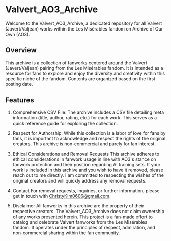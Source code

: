 # Valvert_AO3_Archive
Welcome to the Valvert_AO3_Archive, a dedicated repository for all Valvert (Javert/Valjean) works within the Les Misérables fandom on Archive of Our Own (AO3).

## Overview
This archive is a collection of fanworks centered around the Valvert (Javert/Valjean) pairing from the Les Misérables fandom. It is intended as a resource for fans to explore and enjoy the diversity and creativity within this specific niche of the fandom. Contents are organized based on the first posting date.

## Features
1. Comprehensive CSV File: The archive includes a CSV file detailing meta information (title, author, rating, etc.) for each work. This serves as a quick reference guide for exploring the collection.

2. Respect for Authorship: While this collection is a labor of love for fans by fans, it is important to acknowledge and respect the rights of the original creators. This archive is non-commercial and purely for fan interest.

3. Ethical Considerations and Removal Requests
This archive adheres to ethical considerations in fanwork usage in line with AO3's stance on fanwork protection and their position regarding AI training sets. If your work is included in this archive and you wish to have it removed, please reach out to me directly. I am committed to respecting the wishes of the original creators and will quickly address any removal requests.

4. Contact
For removal requests, inquiries, or further information, please get in touch with ChristyKim0606@gmail.com.

5. Disclaimer
All fanworks in this archive are the property of their respective creators. The Valvert_AO3_Archive does not claim ownership of any works presented herein. This project is a fan-made effort to catalog and celebrate Valvert fanworks from the Les Misérables fandom. It operates under the principles of respect, admiration, and non-commercial sharing within the fan community.
